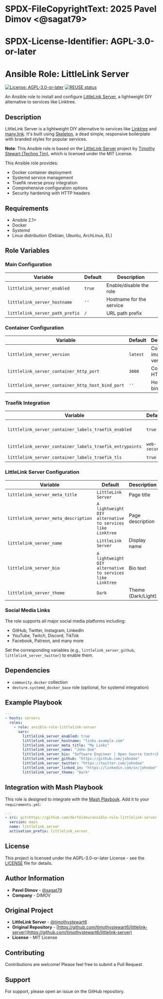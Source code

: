 # SPDX-FileCopyrightText: 2025 Pavel Dimov <@sagat79>
#
# SPDX-License-Identifier: AGPL-3.0-or-later

# Ansible Role: LittleLink Server

[![License: AGPL-3.0-or-later](https://img.shields.io/badge/License-AGPL%203.0--or--later-blue.svg)](https://spdx.org/licenses/AGPL-3.0-or-later.html)
[![REUSE status](https://api.reuse.software/badge/github.com/derfeldev/ansible-role-littlelink-server)](https://api.reuse.software/info/github.com/derfeldev/ansible-role-littlelink-server)

An Ansible role to install and configure [LittleLink Server](https://github.com/timothystewart6/littlelink-server), a lightweight DIY alternative to services like Linktree.

## Description

LittleLink Server is a lightweight DIY alternative to services like [Linktree](https://linktr.ee) and [many.link](https://many.link/). It's built using [Skeleton](http://getskeleton.com/), a dead simple, responsive boilerplate with branded styles for popular services.

**Note**: This Ansible role is based on the [LittleLink Server](https://github.com/timothystewart6/littlelink-server) project by [Timothy Stewart (Techno Tim)](https://github.com/timothystewart6), which is licensed under the MIT License.

This Ansible role provides:

- Docker container deployment
- Systemd service management
- Traefik reverse proxy integration
- Comprehensive configuration options
- Security hardening with HTTP headers

## Requirements

- Ansible 2.1+
- Docker
- Systemd
- Linux distribution (Debian, Ubuntu, ArchLinux, EL)

## Role Variables

### Main Configuration

| Variable | Default | Description |
|----------|---------|-------------|
| `littlelink_server_enabled` | `true` | Enable/disable the role |
| `littlelink_server_hostname` | `''` | Hostname for the service |
| `littlelink_server_path_prefix` | `/` | URL path prefix |

### Container Configuration

| Variable | Default | Description |
|----------|---------|-------------|
| `littlelink_server_version` | `latest` | Container image version |
| `littlelink_server_container_http_port` | `3000` | Container HTTP port |
| `littlelink_server_container_http_host_bind_port` | `''` | Host port binding |

### Traefik Integration

| Variable | Default | Description |
|----------|---------|-------------|
| `littlelink_server_container_labels_traefik_enabled` | `true` | Enable Traefik labels |
| `littlelink_server_container_labels_traefik_entrypoints` | `web-secure` | Traefik entrypoints |
| `littlelink_server_container_labels_traefik_tls` | `true` | Enable TLS |

### LittleLink Server Configuration

| Variable | Default | Description |
|----------|---------|-------------|
| `littlelink_server_meta_title` | `LittleLink Server` | Page title |
| `littlelink_server_meta_description` | `A lightweight DIY alternative to services like Linktree` | Page description |
| `littlelink_server_name` | `LittleLink Server` | Display name |
| `littlelink_server_bio` | `A lightweight DIY alternative to services like Linktree` | Bio text |
| `littlelink_server_theme` | `Dark` | Theme (Dark/Light) |

### Social Media Links

The role supports all major social media platforms including:

- GitHub, Twitter, Instagram, LinkedIn
- YouTube, Twitch, Discord, TikTok
- Facebook, Patreon, and many more

Set the corresponding variables (e.g., `littlelink_server_github`, `littlelink_server_twitter`) to enable them.

## Dependencies

- `community.docker` collection
- `devture.systemd_docker_base` role (optional, for systemd integration)

## Example Playbook

```yaml
---
- hosts: servers
  roles:
    - role: ansible-role-littlelink-server
      vars:
        littlelink_server_enabled: true
        littlelink_server_hostname: "links.example.com"
        littlelink_server_meta_title: "My Links"
        littlelink_server_name: "John Doe"
        littlelink_server_bio: "Software Engineer | Open Source Contributor"
        littlelink_server_github: "https://github.com/johndoe"
        littlelink_server_twitter: "https://twitter.com/johndoe"
        littlelink_server_linked_in: "https://linkedin.com/in/johndoe"
        littlelink_server_theme: "Dark"
```

## Integration with Mash Playbook

This role is designed to integrate with the [Mash Playbook](https://github.com/mother-of-all-self-hosting/mash-playbook). Add it to your `requirements.yml`:

```yaml
---
- src: git+https://github.com/derfeldev/ansible-role-littlelink-server.git
  version: main
  name: littlelink_server
  activation_prefix: littlelink_server_
```

## License

This project is licensed under the AGPL-3.0-or-later License - see the [LICENSE](LICENSE) file for details.

## Author Information

- **Pavel Dimov** - [@sagat79](https://github.com/sagat79)
- **Company** - DIMOV

## Original Project

- **LittleLink Server** - [@timothystewart6](https://github.com/timothystewart6)
- **Original Repository** - [https://github.com/timothystewart6/littlelink-server](https://github.com/timothystewart6/littlelink-server)
- **License** - MIT License

## Contributing

Contributions are welcome! Please feel free to submit a Pull Request.

## Support

For support, please open an issue on the GitHub repository.
